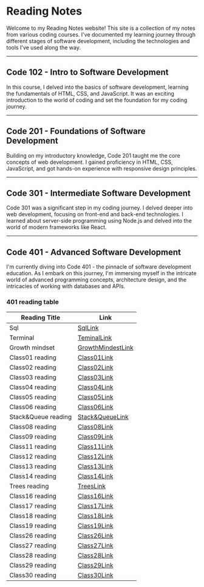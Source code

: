 # Reading Notes

Welcome to my Reading Notes website! This site is a collection of my notes from various coding courses. I've documented my learning journey through different stages of software development, including the technologies and tools I've used along the way.

---

## Code 102 - Intro to Software Development

In this course, I delved into the basics of software development, learning the fundamentals of HTML, CSS, and JavaScript. It was an exciting introduction to the world of coding and set the foundation for my coding journey.

---

## Code 201 - Foundations of Software Development

Building on my introductory knowledge, Code 201 taught me the core concepts of web development. I gained proficiency in HTML, CSS, JavaScript, and got hands-on experience with responsive design principles.

---

## Code 301 - Intermediate Software Development

Code 301 was a significant step in my coding journey. I delved deeper into web development, focusing on front-end and back-end technologies. I learned about server-side programming using Node.js and delved into the world of modern frameworks like React.

---

## Code 401 - Advanced Software Development

I'm currently diving into Code 401 - the pinnacle of software development education. As I embark on this journey, I'm immersing myself in the intricate world of advanced programming concepts, architecture design, and the intricacies of working with databases and APIs.


### 401 reading table 

| Reading Title | Link                                              |
|----------------|------------------------------------------------------------|
| Sql | [SqlLink](sql.md) |
| Terminal | [TeminalLink](terminal.md) |
| Growth mindset  | [GrowthMindestLink](Growth.md) |
| Class01 reading  | [Class01Link](class01.md) |
| Class02 reading  | [Class02Link](class02.md) |
| Class03 reading  | [Class03Link](class03.md) |
| Class04 reading  | [Class04Link](class04.md) |
| Class05 reading  | [Class05Link](class05.md) |
| Class06 reading  | [Class06Link](class06.md) |
| Stack&Queue reading  | [Stack&QueueLink](Stack&Queue.md) |
| Class08 reading  | [Class08Link](class08.md) |
| Class09 reading  | [Class09Link](class09.md) |
| Class11 reading  | [Class11Link](class11.md) |
| Class12 reading  | [Class12Link](class12.md) |
| Class13 reading  | [Class13Link](class13.md) |
| Class14 reading  | [Class14Link](class14.md) |
| Trees reading  | [TreesLink](Trees.md) |
| Class16 reading  | [Class16Link](class16.md) |
| Class17 reading  | [Class17Link](class17.md) |
| Class18 reading  | [Class18Link](class18.md) |
| Class19 reading  | [Class19Link](class19.md) |
| Class26 reading  | [Class26Link](class26.md) |
| Class27 reading  | [Class27Link](class27.md) |
| Class28 reading  | [Class28Link](class28.md) |
| Class29 reading  | [Class29Link](class29.md) |
| Class30 reading  | [Class30Link](class30.md) |
